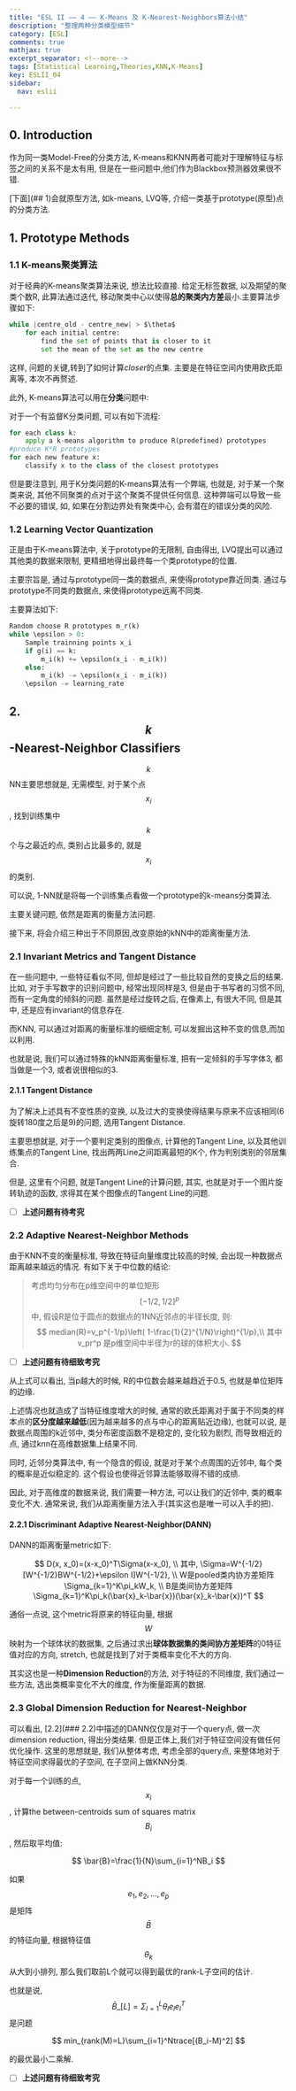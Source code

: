```yaml
---
title: "ESL II —— 4 —— K-Means 及 K-Nearest-Neighbors算法小结"
description: "整理两种分类模型细节"
category: [ESL]
comments: true
mathjax: true
excerpt_separator: <!--more-->
tags: [Statistical Learning,Theories,KNN,K-Means]
key: ESLII_04
sidebar:
  nav: eslii

---
```


## 0. Introduction

作为同一类Model-Free的分类方法, K-means和KNN两者可能对于理解特征与标签之间的关系不是太有用, 但是在一些问题中,他们作为Blackbox预测器效果很不错.

[下面](## 1)会就原型方法, 如k-means, LVQ等, 介绍一类基于prototype(原型)点的分类方法.

<!--more-->

## 1. Prototype Methods

### 1.1 K-means聚类算法

对于经典的K-means聚类算法来说, 想法比较直接. 给定无标签数据, 以及期望的聚类个数R, 此算法通过迭代, 移动聚类中心以使得**总的聚类内方差**最小.主要算法步骤如下:

```python
while |centre_old - centre_new| > $\theta$
    for each initial centre:
        find the set of points that is closer to it
        set the mean of the set as the new centre
```

这样, 问题的关键,转到了如何计算*closer*的点集. 主要是在特征空间内使用欧氏距离等, 本次不再赘述.

此外, K-means算法可以用在**分类**问题中:

对于一个有监督K分类问题, 可以有如下流程:

```python
for each class k:
    apply a k-means algorithm to produce R(predefined) prototypes
#produce K*R prototypes
for each new feature x:
    classify x to the class of the closest prototypes
```

但是要注意到, 用于K分类问题的K-means算法有一个弊端, 也就是, 对于某一个聚类来说, 其他不同聚类的点对于这个聚类不提供任何信息. 这种弊端可以导致一些不必要的错误, 如, 如果在分割边界处有聚类中心, 会有潜在的错误分类的风险.


### 1.2 Learning Vector Quantization

正是由于K-means算法中, 关于prototype的无限制, 自由得出, LVQ提出可以通过其他类的数据来限制, 更精细地得出最终每一个类prototype的位置.

主要宗旨是, 通过与prototype同一类的数据点, 来使得prototype靠近同类. 通过与prototype不同类的数据点, 来使得prototype远离不同类.

主要算法如下:

```python
Random choose R prototypes m_r(k)
while \epsilon > 0:
    Sample trainning points x_i
    if g(i) == k:
        m_i(k) += \epsilon(x_i - m_i(k))
    else:
        m_i(k) -= \epsilon(x_i - m_i(k))
    \epsilon -= learning_rate
```


## 2. $$k$$-Nearest-Neighbor Classifiers

$$k$$NN主要思想就是, 无需模型, 对于某个点$$x_i$$, 找到训练集中$$k$$个与之最近的点, 类别占比最多的, 就是$$x_i$$的类别.

可以说, 1-NN就是将每一个训练集点看做一个prototype的k-means分类算法.

主要关键问题, 依然是距离的衡量方法问题.

接下来, 将会介绍三种出于不同原因,改变原始的kNN中的距离衡量方法.

### 2.1 Invariant Metrics and Tangent Distance

在一些问题中, 一些特征看似不同, 但却是经过了一些比较自然的变换之后的结果. 比如, 对于手写数字的识别问题中, 经常出现同样是3, 但是由于书写者的习惯不同,而有一定角度的倾斜的问题. 虽然是经过旋转之后, 在像素上, 有很大不同, 但是其中, 还是应有invariant的信息存在.

而KNN, 可以通过对距离的衡量标准的细细定制, 可以发掘出这种不变的信息,而加以利用.

也就是说, 我们可以通过特殊的kNN距离衡量标准, 把有一定倾斜的手写字体3, 都当做是一个3, 或者说很相似的3.

#### 2.1.1 Tangent Distance

为了解决上述具有不变性质的变换, 以及过大的变换使得结果与原来不应该相同(6旋转180度之后是9)的问题, 选用Tangent Distance.

主要思想就是, 对于一个要判定类别的图像点, 计算他的Tangent Line, 以及其他训练集点的Tangent Line, 找出两两Line之间距离最短的K个, 作为判别类别的邻居集合.

但是, 这里有个问题, 就是Tangent Line的计算问题, 其实, 也就是对于一个图片旋转轨迹的函数, 求得其在某个图像点的Tangent Line的问题.

- [ ] **上述问题有待考究**

### 2.2 Adaptive Nearest-Neighbor Methods

由于KNN不变的衡量标准, 导致在特征向量维度比较高的时候, 会出现一种数据点距离越来越远的情况. 有如下关于中位数的结论:

> 考虑均匀分布在p维空间中的单位矩形$$[-1/2, 1/2]^p$$中, 假设R是位于圆点的数据点的1NN近邻点的半径长度, 则:
$$
median(R)=v_p^{-1/p}\left( 1-\frac{1}{2}^{1/N}\right)^{1/p},\\
其中v_pr^p 是p维空间中半径为r的球的体积大小.
$$

- [ ] **上述问题有待细致考究**

从上式可以看出, 当p越大的时候, R的中位数会越来越趋近于0.5, 也就是单位矩阵的边缘.

上述情况也就造成了当特征维度增大的时候, 通常的欧氏距离对于属于不同类的样本点的**区分度越来越低**(因为越来越多的点与中心的距离贴近边缘), 也就可以说, 是数据点周围的k近邻中, 类分布密度函数不是稳定的, 变化较为剧烈, 而导致相近的点, 通过knn在高维数据集上结果不同.

同时,  近邻分类算法中, 有一个隐含的假设, 就是对于某个点周围的近邻中, 每个类的概率是近似稳定的. 这个假设也使得近邻算法能够取得不错的成绩.

因此, 对于高维度的数据来说, 我们需要一种方法, 可以让我们的近邻中, 类的概率变化不大. 通常来说, 我们从距离衡量方法入手(其实这也是唯一可以入手的把).

#### 2.2.1 Discriminant Adaptive Nearest-Neighbor(DANN)

DANN的距离衡量metric如下:

$$
D(x, x_0)=(x-x_0)^T\Sigma(x-x_0), \\
其中, \Sigma=W^{-1/2}[W^{-1/2}BW^{-1/2}+\epsilon I]W^{-1/2}, \\
W是pooled类内协方差矩阵\Sigma_{k=1}^K\pi_kW_k, \\
B是类间协方差矩阵\Sigma_{k=1}^K\pi_k(\bar{x}_k-\bar{x})(\bar{x}_k-\bar{x})^T
$$

通俗一点说, 这个metric将原来的特征向量, 根据$$W$$映射为一个球体状的数据集, 之后通过求出**球体数据集的类间协方差矩阵**的0特征值对应的方向, stretch, 也就是找到了对于类概率变化不大的方向.

其实这也是一种**Dimension Reduction**的方法, 对于特征的不同维度, 我们通过一些方法, 选出类概率变化不大的维度, 作为衡量距离的数据.

### 2.3 Global Dimension Reduction for Nearest-Neighbor

可以看出, [2.2](### 2.2)中描述的DANN仅仅是对于一个query点, 做一次dimension reduction, 得出分类结果. 但是正体上,我们对于特征空间没有做任何优化操作. 这里的思想就是, 我们从整体考虑, 考虑全部的query点, 来整体地对于特征空间求得最优的子空间, 在子空间上做KNN分类.

对于每一个训练的点, $$x_i$$, 计算the between-centroids sum of squares matrix $$B_i$$, 然后取平均值:

$$
\bar{B}=\frac{1}{N}\sum_{i=1}^NB_i
$$

如果$$e_1, e_2, \ldots, e_p$$是矩阵$$\bar{B}$$的特征向量, 根据特征值$$\theta_k$$从大到小排列, 那么我们取前L个就可以得到最优的rank-L子空间的估计.

也就是说, $$\bar{B}\_{[L]}=\Sigma_{l=1}^L \theta_l e_l e_l^T$$是问题

$$
min_{rank(M)=L}\sum_{i=1}^Ntrace[(B_i-M)^2]
$$

的最优最小二乘解.

- [ ] **上述问题有待细致考究**

